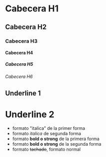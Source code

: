 # Cabecera H1
## Cabecera H2
### Cabecera H3
#### Cabecera H4
##### Cabecera H5
###### Cabecera H6


Underline 1
---------------

Underline 2
==============


- formato "italica" de la primer forma
- formato _italica_ de segunda forma
- formato **bold o strong** de la primera forma
- formato __bold o strong__ de la segunda forma
- formato ~~tachado~~, formato normal

